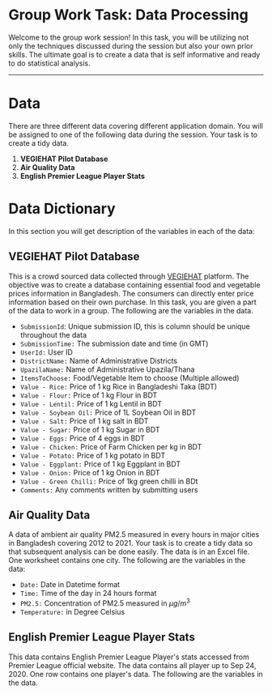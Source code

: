 # Group Work Task: Data Processing

Welcome to the group work session! In this task, you will be utilizing not only the techniques discussed during the session but also your own prior skills. The ultimate goal is to create a data that is self informative and ready to do statistical analysis.

------------------------------------------------------------------------

# Data

There are three different data covering different application domain. You will be assigned to one of the following data during the session. Your task is to create a tidy data.

1.  **VEGIEHAT Pilot Database**
2.  **Air Quality Data**
3.  **English Premier League Player Stats**

# Data Dictionary

In this section you will get description of the variables in each of the data:

## VEGIEHAT Pilot Database

This is a crowd sourced data collected through [VEGIEHAT](https://vegiehat.org/) platform. The objective was to create a database containing essential food and vegetable prices information in Bangladesh. The consumers can directly enter price information based on their own purchase. In this task, you are given a part of the data to work in a group. The following are the variables in the data.

-   `SubmissionId`: Unique submission ID, this is column should be unique throughout the data
-   `SubmissionTime:` The submission date and time (in GMT)
-   `UserId:` User ID
-   `DistrictName:` Name of Administrative Districts
-   `UpazilaName:` Name of Administrative Upazila/Thana
-   `ItemsToChoose:` Food/Vegetable Item to choose (Multiple allowed)
-   `Value - Rice:` Price of 1 kg Rice in Bangladeshi Taka (BDT)
-   `Value - Flour:` Price of 1 kg Flour in BDT
-   `Value - Lentil:` Price of 1 kg Lentil in BDT
-   `Value - Soybean Oil:` Price of 1L Soybean Oil in BDT
-   `Value - Salt:` Price of 1 kg salt in BDT
-   `Value - Sugar:` Price of 1 kg Sugar in BDT
-   `Value - Eggs:` Price of 4 eggs in BDT
-   `Value - Chicken:` Price of Farm Chicken per kg in BDT
-   `Value - Potato:` Price of 1 kg potato in BDT
-   `Value - Eggplant:` Price of 1 kg Eggplant in BDT
-   `Value - Onion:` Price of 1 kg Onion in BDT
-   `Value - Green Chilli:` Price of 1kg green chilli in BDt
-   `Comments:` Any comments written by submitting users

## Air Quality Data

A data of ambient air quality PM2.5 measured in every hours in major cities in Bangladesh covering 2012 to 2021. Your task is to create a tidy data so that subsequent analysis can be done easily. The data is in an Excel file. One worksheet contains one city. The following are the variables in the data:

-   `Date:` Date in Datetime format
-   `Time:` Time of the day in 24 hours format
-   `PM2.5:` Concentration of PM2.5 measured in $\mu g/m^3$
-   `Temperature:` in Degree Celsius

## English Premier League Player Stats

This data contains English Premier League Player's stats accessed from Premier League official website. The data contains all player up to Sep 24, 2020. One row contains one player's data. The following are the variables in the data.
